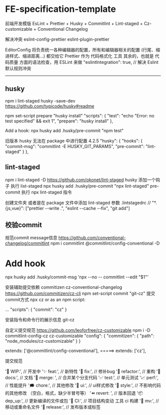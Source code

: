 # FE-specification-template

前端开发模版 EsLint + Prettier + Husky + Commitlint + Lint-staged + Cz-customizable + Conventional Changelog

解决冲突
eslint-config-prettier eslint-plugin-prettier

EditorConfig 将负责统一各种编辑器的配置，所有和编辑器相关的配置 (行尾、缩进样式、缩进距离...) 都交给它
Prettier 作为 代码格式化 工具
其余的，也就是 代码质量 方面的语法检查，用 ESLint 来做
"eslintIntegration": true, // 解决 Eslint 默认规则冲突

---

## husky

npm i lint-staged husky -save-dev
https://github.com/typicode/husky#readme

npm set-script prepare "husky install"
"scripts": {
"test": "echo \"Error: no test specified\" && exit 1",
"prepare": "husky install"
},

Add a hook:
npx husky add .husky/pre-commit "npm test"

旧版本 husky 无法在 package 中进行配置 4.2.5
"husky": {
"hooks": {
"commit-msg": "commitlint -E HUSKY_GIT_PARAMS",
"pre-commit": "lint-staged"
}
},

## lint-staged

npm i lint-staged -D
https://github.com/okonet/lint-staged
husky 添加一个钩子 执行 list-staged
npx husky add .husky/pre-commit "npx lint-staged"
pre-commit 执行 npx lint-staged 指令

创建文件夹 或者是在 package 文件中添加 lint-staged 参数
.lintstagedrc
// "\*.{js,vue}": ["prettier --write .", "eslint --cache --fix", "git add"]


## 校验commit
规范commit message信息
https://github.com/conventional-changelog/commitlint
npm i commitlint @commitlint/config-conventional -D

# Add hook
npx husky add .husky/commit-msg 'npx --no -- commitlint --edit "$1"'

安装辅助提交依赖
commitizen cz-conventional-changelog
https://github.com/commitizen/cz-cli
npm set-script commit "git-cz"
提交commit方式
npx cz
or as an npm script:

  ...
  "scripts": {
    "commit": "cz"
  }

安装指令和命令行的展示信息
  git-cz

自定义提交规范
https://github.com/leoforfree/cz-customizable
npm i -D commitlint-config-cz  cz-customizable
"config": {
  "commitizen": {
    "path": "node_modules/cz-customizable"
  }
}

extends: ['@commitlint/config-conventional'], =====>   extends: ['cz'],

提交规范

'💪  WIP:',      // 开发中
'✨  feat:',     // 新特性
'🐛  fix:',      // 修补bug
'🔨  refactor:', // 重构
'📝  docs:',     // 文档
'🔀  merge: ',   // 合并某个分支代码
'✅  test:',     // 单元测试
'📈  perf:',     // 性能提升
'🗯  chore:',    // 其他修改
'💄  ui:',       // ui样式修改
'🎨  style:',    // 不影响代码的其他修改 （空白，格式，缺少半冒号等）
'⏪  revert: ',  // 版本回退
'📦  dep_up:',   // 更新编译的文件或包
'🔧  CI:',       // 项目结构变动 工具 ci  构建
'🚚  mv:',       // 移动或重命名文件
'🚀  release:',  // 发布版本或标签